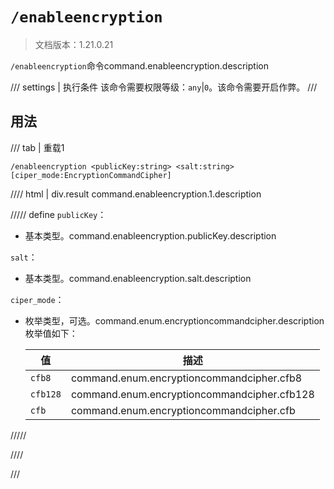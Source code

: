 # `/enableencryption`

> 文档版本：1.21.0.21

`/enableencryption`命令command.enableencryption.description

/// settings | 执行条件
该命令需要权限等级：`any`|`0`。该命令需要开启作弊。
///

## 用法

/// tab | 重载1
```mcfunction
/enableencryption <publicKey:string> <salt:string> [ciper_mode:EncryptionCommandCipher]
```

//// html | div.result
command.enableencryption.1.description

///// define
`publicKey`：<!-- md:samp string -->

- 基本类型。command.enableencryption.publicKey.description

`salt`：<!-- md:samp string -->

- 基本类型。command.enableencryption.salt.description

`ciper_mode`：<!-- md:samp EncryptionCommandCipher -->

- 枚举类型，可选。command.enum.encryptioncommandcipher.description枚举值如下：

  |值|描述|
  |---|---|
  |`cfb8`|command.enum.encryptioncommandcipher.cfb8|
  |`cfb128`|command.enum.encryptioncommandcipher.cfb128|
  |`cfb`|command.enum.encryptioncommandcipher.cfb|



/////

////

///
